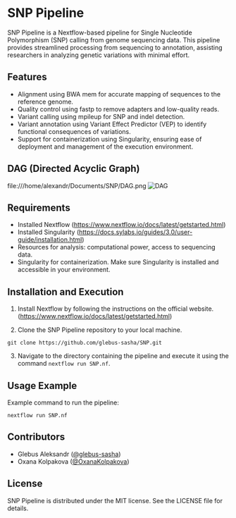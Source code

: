 # SNP Pipeline

SNP Pipeline is a Nextflow-based pipeline for Single Nucleotide Polymorphism (SNP) calling from genome sequencing data. This pipeline provides streamlined processing from sequencing to annotation, assisting researchers in analyzing genetic variations with minimal effort.

## Features

- Alignment using BWA mem for accurate mapping of sequences to the reference genome.
- Quality control using fastp to remove adapters and low-quality reads.
- Variant calling using mpileup for SNP and indel detection.
- Variant annotation using Variant Effect Predictor (VEP) to identify functional consequences of variations.
- Support for containerization using Singularity, ensuring ease of deployment and management of the execution environment.

## DAG (Directed Acyclic Graph)
file:///home/alexandr/Documents/SNP/DAG.png
![DAG](/home/alexandr/Documents/SNP/DAG.png)

## Requirements

- Installed Nextflow (https://www.nextflow.io/docs/latest/getstarted.html)
- Installed Singularity (https://docs.sylabs.io/guides/3.0/user-guide/installation.html)
- Resources for analysis: computational power, access to sequencing data.
- Singularity for containerization. Make sure Singularity is installed and accessible in your environment.

## Installation and Execution

1. Install Nextflow by following the instructions on the official website. (https://www.nextflow.io/docs/latest/getstarted.html)

2. Clone the SNP Pipeline repository to your local machine.
```
git clone https://github.com/glebus-sasha/SNP.git
```
3. Navigate to the directory containing the pipeline and execute it using the command `nextflow run SNP.nf`.


## Usage Example

Example command to run the pipeline:

```
nextflow run SNP.nf
```

## Contributors

- Glebus Aleksandr ([@glebus-sasha](https://github.com/glebus-sasha/))
- Oxana Kolpakova ([@OxanaKolpakova](https://github.com/OxanaKolpakova))

## License

SNP Pipeline is distributed under the MIT license. See the LICENSE file for details.
